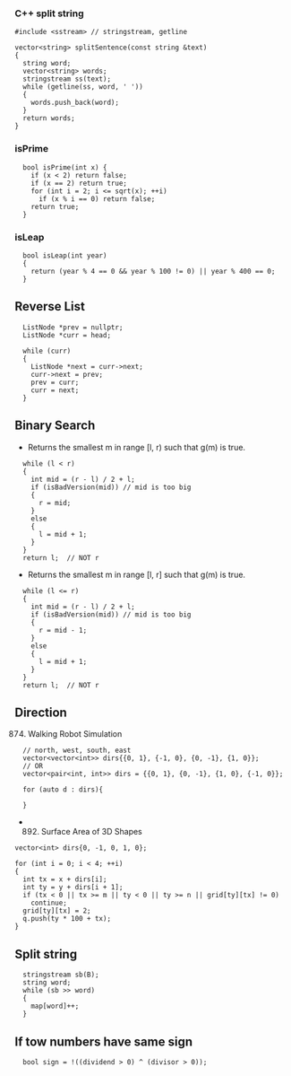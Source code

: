 ### C++ split string
```
#include <sstream> // stringstream, getline

vector<string> splitSentence(const string &text)
{
  string word;
  vector<string> words;
  stringstream ss(text);
  while (getline(ss, word, ' '))
  {
    words.push_back(word);
  }
  return words;
}
```

### isPrime
```
  bool isPrime(int x) {
    if (x < 2) return false;
    if (x == 2) return true;
    for (int i = 2; i <= sqrt(x); ++i)
      if (x % i == 0) return false;
    return true;
  }
```
### isLeap
```
  bool isLeap(int year)
  {
    return (year % 4 == 0 && year % 100 != 0) || year % 400 == 0;
  }
```


## Reverse List
```
  ListNode *prev = nullptr;
  ListNode *curr = head;

  while (curr)
  {
    ListNode *next = curr->next;
    curr->next = prev;
    prev = curr;
    curr = next;
  }
```

## Binary Search
- Returns the smallest m in range [l, r) such that g(m) is true.
```
  while (l < r)
  {
    int mid = (r - l) / 2 + l;
    if (isBadVersion(mid)) // mid is too big
    {
      r = mid;
    }
    else
    {
      l = mid + 1;
    }
  }
  return l;  // NOT r   
```
- Returns the smallest m in range [l, r] such that g(m) is true.
```
  while (l <= r)
  {
    int mid = (r - l) / 2 + l;
    if (isBadVersion(mid)) // mid is too big
    {
      r = mid - 1;
    }
    else
    {
      l = mid + 1;
    }
  }
  return l;  // NOT r
```

## Direction
874. Walking Robot Simulation

```
  // north, west, south, east
  vector<vector<int>> dirs{{0, 1}, {-1, 0}, {0, -1}, {1, 0}};
  // OR
  vector<pair<int, int>> dirs = {{0, 1}, {0, -1}, {1, 0}, {-1, 0}};

  for (auto d : dirs){
    
  }
```
- 892. Surface Area of 3D Shapes
```
vector<int> dirs{0, -1, 0, 1, 0};

for (int i = 0; i < 4; ++i)
{
  int tx = x + dirs[i];
  int ty = y + dirs[i + 1];
  if (tx < 0 || tx >= m || ty < 0 || ty >= n || grid[ty][tx] != 0)
    continue;
  grid[ty][tx] = 2;
  q.push(ty * 100 + tx);
}
```

## Split string
```
  stringstream sb(B);
  string word;
  while (sb >> word)
  {
    map[word]++;
  }
```

## If tow numbers have same sign
```
  bool sign = !((dividend > 0) ^ (divisor > 0));
```